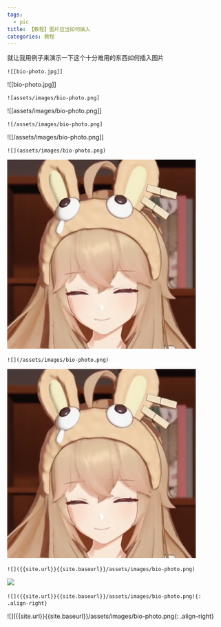 ```yaml
---
tags:
  - pic
title: 【教程】图片应当如何插入
categories: 教程
---
```


就让我用例子来演示一下这个十分难用的东西如何插入图片

```
![[bio-photo.jpg]]
```

![[bio-photo.jpg]]

```
![assets/images/bio-photo.png]
```

![[assets/images/bio-photo.png]]

```
![/assets/images/bio-photo.png]
```

![[/assets/images/bio-photo.png]]

```
![](assets/images/bio-photo.png)
```

![](assets/images/bio-photo.png)

```
![](/assets/images/bio-photo.png)
```

![](/assets/images/bio-photo.png)

```
![]({{site.url}}{{site.baseurl}}/assets/images/bio-photo.png)
```

![]({{site.url}}{{site.baseurl}}/assets/images/bio-photo.png)

```
![]({{site.url}}{{site.baseurl}}/assets/images/bio-photo.png){: .align-right}
```

![]({{site.url}}{{site.baseurl}}/assets/images/bio-photo.png{: .align-right}
